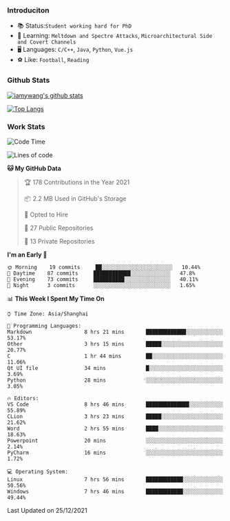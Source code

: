 ### Introduciton

- 📚 Status:`Student working hard for PhD`
- 🔎 Learning: `Meltdown and Spectre Attacks`, `Microarchitectural Side and Covert Channels`
- 🖥️ Languages: `C/C++`, `Java`, `Python`, `Vue.js`
- ⚽ Like: `Football`, `Reading`

### Github Stats

[![iamywang's github stats](https://github-readme-stats.vercel.app/api?username=iamywang&count_private=true&show_icons=true)]()

[![Top Langs](https://github-readme-stats.vercel.app/api/top-langs/?username=iamywang&layout=compact)]()

### Work Stats

<!--START_SECTION:waka-->
![Code Time](http://img.shields.io/badge/Code%20Time-53%20hrs%208%20mins-blue)

![Lines of code](https://img.shields.io/badge/From%20Hello%20World%20I%27ve%20Written-538%20Thousand%20lines%20of%20code-blue)

**🐱 My GitHub Data** 

> 🏆 178 Contributions in the Year 2021
 > 
> 📦 2.2 MB Used in GitHub's Storage 
 > 
> 💼 Opted to Hire
 > 
> 📜 27 Public Repositories 
 > 
> 🔑 13 Private Repositories  
 > 
**I'm an Early 🐤** 

```text
🌞 Morning    19 commits     ██░░░░░░░░░░░░░░░░░░░░░░░   10.44% 
🌆 Daytime    87 commits     ████████████░░░░░░░░░░░░░   47.8% 
🌃 Evening    73 commits     ██████████░░░░░░░░░░░░░░░   40.11% 
🌙 Night      3 commits      ░░░░░░░░░░░░░░░░░░░░░░░░░   1.65%

```


📊 **This Week I Spent My Time On** 

```text
⌚︎ Time Zone: Asia/Shanghai

💬 Programming Languages: 
Markdown                 8 hrs 21 mins       █████████████░░░░░░░░░░░░   53.17% 
Other                    3 hrs 15 mins       █████░░░░░░░░░░░░░░░░░░░░   20.77% 
C                        1 hr 44 mins        ██░░░░░░░░░░░░░░░░░░░░░░░   11.06% 
Qt UI file               34 mins             █░░░░░░░░░░░░░░░░░░░░░░░░   3.69% 
Python                   28 mins             ░░░░░░░░░░░░░░░░░░░░░░░░░   3.05%

🔥 Editors: 
VS Code                  8 hrs 46 mins       ██████████████░░░░░░░░░░░   55.89% 
CLion                    3 hrs 23 mins       █████░░░░░░░░░░░░░░░░░░░░   21.62% 
Word                     2 hrs 55 mins       ████░░░░░░░░░░░░░░░░░░░░░   18.63% 
Powerpoint               20 mins             ░░░░░░░░░░░░░░░░░░░░░░░░░   2.14% 
PyCharm                  16 mins             ░░░░░░░░░░░░░░░░░░░░░░░░░   1.72%

💻 Operating System: 
Linux                    7 hrs 56 mins       ████████████░░░░░░░░░░░░░   50.56% 
Windows                  7 hrs 46 mins       ████████████░░░░░░░░░░░░░   49.44%

```


 Last Updated on 25/12/2021
<!--END_SECTION:waka-->
